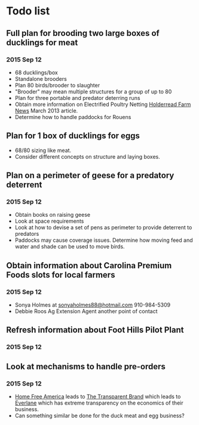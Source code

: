 # Todo list
## Full plan for brooding two large boxes of ducklings for meat
### 2015 Sep 12
* 68 ducklings/box
* Standalone brooders
* Plan 80 birds/brooder to slaughter
 * "Brooder" may mean multiple structures for a group of up to 80
* Plan for three portable and predator deterring runs
* Obtain more information on Electrified Poultry Netting [Holderread Farm News](http://www.holderreadfarm.com/farm%20news/farm%20news.htm) March 2013 article.
* Determine how to handle paddocks for Rouens

## Plan for 1 box of ducklings for eggs
* 68/80 sizing like meat.
* Consider different concepts on structure and laying boxes.

## Plan on a perimeter of geese for a predatory deterrent
### 2015 Sep 12
* Obtain books on raising geese
* Look at space requirements
* Look at how to devise a set of pens as perimeter to provide deterrent to predators
* Paddocks may cause coverage issues.  Determine how moving feed and water and shade can be used to move birds.

## Obtain information about Carolina Premium Foods slots for local farmers
### 2015 Sep 12
* Sonya Holmes at sonyaholmes88@hotmail.com 910-984-5309
* Debbie Roos Ag Extension Agent another point of contact

## Refresh information about Foot Hills Pilot Plant
### 2015 Sep 12

## Look at mechanisms to handle pre-orders
### 2015 Sep 12
* [Home Free America](http://www.homefreeamerica.us/) leads to [The Transparent Brand](http://www.homefreeamerica.us/transparent-brand-put-trust-back-economics/) which leads to [Everlane](https://www.everlane.com/) which has extreme transparency on the economics of their business.
* Can something similar be done for the duck meat and egg business?

